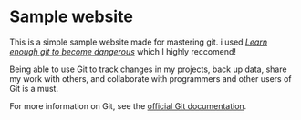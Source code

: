 # Sample website 

This is a simple sample website made for mastering git. i used [*Learn enough git to become dangerous*](https://www.learnenough.com/course/learn_enough_git/frontmatter) which I highly reccomend!

Being able to use Git to track changes in my projects, back up data, share my work with others, and collaborate
with programmers and other users of Git is a must.

For more information on Git, see the
[official Git documentation](https://git-scm.com/).